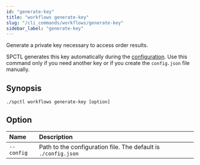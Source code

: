 ```yaml
---
id: "generate-key"
title: "workflows generate-key"
slug: "/cli_commands/workflows/generate-key"
sidebar_label: "generate-key"
---
```


Generate a private key necessary to access order results.

SPCTL generates this key automatically during the [configuration](/developers/cli_guides/configure). Use this command only if you need another key or if you create the `config.json` file manually.

## Synopsis

```
./spctl workflows generate-key [option]
```

## Option

|**Name**|**Description**|
| :- | :- |
|`--config`|Path to the configuration file. The default is `./config.json`|
